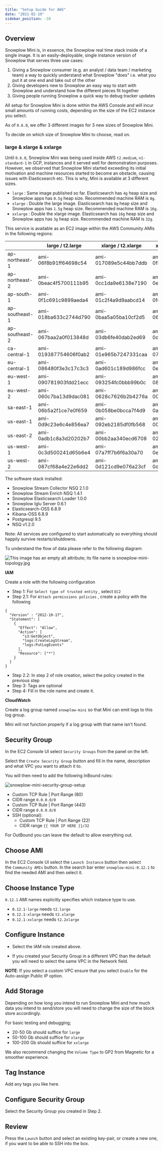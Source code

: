 ```yaml
---
title: "Setup Guide for AWS"
date: "2021-02-19"
sidebar_position: -10
---
```


## Overview

Snowplow Mini is, in essence, the Snowplow real time stack inside of a single image. It is an easily-deployable, single instance version of Snowplow that serves three use cases:

1. Giving a Snowplow consumer (e.g. an analyst / data team / marketing team) a way to quickly understand what Snowplow "does" i.e. what you put it at one end and take out of the other
2. Giving developers new to Snowplow an easy way to start with Snowplow and understand how the different pieces fit together
3. Giving people running Snowplow a quick way to debug tracker updates

All setup for Snowplow Mini is done within the AWS Console and will incur small amounts of running costs, depending on the size of the EC2 instance you select.

As of `0.6.0`, we offer 3 different images for 3 new sizes of Snowplow Mini.

To decide on which size of Snowplow Mini to choose, read on.

### large & xlarge & xxlarge

Until `0.6.0`, Snowplow Mini was being used inside AWS `t2.medium`, `n1-standard-1` in GCP, instances and it served well for demonstration purposes. However, we observed that Snowplow Mini started exceeding its initial motivation and machine resources started to become an obstacle, causing issues with Elasticsearch etc. This is why, Mini is available at 3 different sizes.

- `large` : Same image published so far. Elasticsearch has `4g` heap size and Snowplow apps has `0.5g` heap size. Recommended machine RAM is `8g`.
- `xlarge` : Double the large image. Elasticsearch has `8g` heap size and Snowplow apps has `1.5g` heap size. Recommended machine RAM is `16g`.
- `xxlarge` : Double the xlarge image. Elasticsearch has `16g` heap size and Snowplow apps has `3g` heap size. Recommended machine RAM is `32g`.

This service is available as an EC2 image within the AWS Community AMIs in the following regions:

|  | large / t2.large | xlarge / t2.xlarge | xxlarge / t2.xxlarge |
| --- | --- | --- | --- |
| ap-northeast-1 | ami-06f8b91ff64698c54 | ami-017089e5c44bb7ddb | ami-0fb083612bbc635b1 |
| ap-northeast-2 | ami-0beac4f5700111b95 | ami-0cc1da9e6138e7190 | ami-0e41c017b11fe3373 |
| ap-south-1 | ami-0f1c691c9899aeda4 | ami-01c2f4a9d9aabcd14 | ami-0fd6869ae6e6660f0 |
| ap-southeast-1 | ami-018ba633c2744d790 | ami-0baa5a05ba10cf2d5 | ami-060168aac7b80b3f5 |
| ap-southeast-2 | ami-067baa2a0f013848d | ami-03db6fe40dab2ed69 | ami-0de2e2005abc3e75e |
| ca-central-1 | ami-019387754606f0ab2 | ami-01e965b7247331caa | ami-0731035bde3afab6e |
| eu-central-1 | ami-086480f3e3c17c3c3 | ami-0ad601c189d986fcc | ami-0e46a89ecd38a2382 |
| eu-west-1 | ami-090781903fdd21ecc | ami-093254fc0bbb99b0c | ami-08a19ab019c52a37c |
| eu-west-2 | ami-060c7ba13d9dac081 | ami-0628c7626b2b4276a | ami-007340ba39a05e822 |
| sa-east-1 | ami-06b5a2f1ce7e0f659 | ami-0b058be0bcca7f4d9 | ami-0a92bca34b6a0901f |
| us-east-1 | ami-0d9c23e6c4e856ea7 | ami-092eb2185df0fb568 | ami-0013cf42ee99ca69d |
| us-east-2 | ami-0adb1c8a3d20202b7 | ami-00bb2aa340ecd6708 | ami-02566841f1fd60842 |
| us-west-1 | ami-0c3d500241d65b6e4 | ami-07a7ff7b6f6a30a70 | ami-0ec14967a8962dfdf |
| us-west-2 | ami-087cf68a4e22e6dd2 | ami-0d121cd9e076a23cf | ami-0d90e10d3f8ec1c8b |

The software stack installed:

- Snowplow Stream Collector NSQ 2.1.0
- Snowplow Stream Enrich NSQ 1.4.1
- Snowplow Elasticsearch Loader 1.0.0
- Snowplow Iglu Server 0.6.1
- Elasticsearch-OSS 6.8.9
- Kibana-OSS 6.8.9
- Postgresql 9.5
- NSQ v1.2.0

Note: All services are configured to start automatically so everything should happily survive restarts/shutdowns.

To understand the flow of data please refer to the following diagram:

![This image has an empty alt attribute; its file name is snowplow-mini-topology.jpg](images/snowplow-mini-topology.jpg)

**IAM**

Create a role with the following configuration

- Step 1: For `Select type of trusted entity` , select `EC2`
- Step 2.1: For `Attach permissions policies` , create a policy with the following

```
{
  "Version" : "2012-10-17",
  "Statement": [
    {
      "Effect": "Allow",
      "Action": [
        "s3:GetObject",
        "logs:CreateLogStream",
        "logs:PutLogEvents"
      ],
      "Resource": ["*"]
    }
  ]
}
```

- Step 2.2: In step 2 of role creation, select the policy created in the previous step
- Step 3: Tags are optional
- Step 4: Fill in the role name and create it.

**CloudWatch**

Create a log group named `snowplow-mini` so that Mini can emit logs to this log group.

Mini will not function properly if a log group with that name isn't found.

## Security Group

In the EC2 Console UI select `Security Groups` from the panel on the left.

Select the `Create Security Group` button and fill in the name, description and what VPC you want to attach it to.

You will then need to add the following InBound rules:

![snowplow-mini-security-group-setup](images/security-groups-setup.png)

- Custom TCP Rule | Port Range (80)
- CIDR range `0.0.0.0/0`
- Custom TCP Rule | Port Range (443)
- CIDR range `0.0.0.0/0`
- SSH (optional):
    - Custom TCP Rule | Port Range (22)
    - CIDR range `{{ YOUR IP HERE }}/32`

For OutBound you can leave the default to allow everything out.

## Choose AMI

In the EC2 Console UI select the `Launch Instance` button then select the `Community AMIs` button. In the search bar enter `snowplow-mini-0.12.1` to find the needed AMI and then select it.

## Choose Instance Type

`0.12.1` AMI names explicitly specifies which instance type to use.

- `0.12.1-large` needs `t2.large`
- `0.12.1-xlarge` needs `t2.xlarge`
- `0.12.1-xxlarge` needs `t2.2xlarge`

## Configure Instance

- Select the IAM role created above.

- If you created your Security Group in a different VPC than the default you will need to select the same VPC in the Network field.

**NOTE**: If you select a custom VPC ensure that you select `Enable` for the Auto-assign Public IP option.

## Add Storage

Depending on how long you intend to run Snowplow Mini and how much data you intend to send/store you will need to change the size of the block store accordingly.

For basic testing and debugging;

- 20-50 Gb should suffice for `large`
- 50-100 Gb should suffice for `xlarge`
- 100-200 Gb should suffice for `xxlarge`

We also recommend changing the `Volume Type` to GP2 from Magnetic for a smoother experience.

## Tag Instance

Add any tags you like here.

## Configure Security Group

Select the Security Group you created in Step 2.

## Review

Press the `Launch` button and select an existing key-pair, or create a new one, if you want to be able to SSH into the box.

